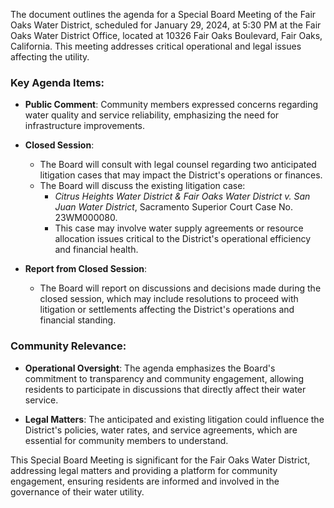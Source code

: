 The document outlines the agenda for a Special Board Meeting of the Fair Oaks Water District, scheduled for January 29, 2024, at 5:30 PM at the Fair Oaks Water District Office, located at 10326 Fair Oaks Boulevard, Fair Oaks, California. This meeting addresses critical operational and legal issues affecting the utility.

### Key Agenda Items:

- **Public Comment**: Community members expressed concerns regarding water quality and service reliability, emphasizing the need for infrastructure improvements.

- **Closed Session**: 
  - The Board will consult with legal counsel regarding two anticipated litigation cases that may impact the District's operations or finances.
  - The Board will discuss the existing litigation case: 
    - *Citrus Heights Water District & Fair Oaks Water District v. San Juan Water District*, Sacramento Superior Court Case No. 23WM000080. 
    - This case may involve water supply agreements or resource allocation issues critical to the District's operational efficiency and financial health.

- **Report from Closed Session**: 
  - The Board will report on discussions and decisions made during the closed session, which may include resolutions to proceed with litigation or settlements affecting the District's operations and financial standing.

### Community Relevance:

- **Operational Oversight**: The agenda emphasizes the Board's commitment to transparency and community engagement, allowing residents to participate in discussions that directly affect their water service.

- **Legal Matters**: The anticipated and existing litigation could influence the District's policies, water rates, and service agreements, which are essential for community members to understand.

This Special Board Meeting is significant for the Fair Oaks Water District, addressing legal matters and providing a platform for community engagement, ensuring residents are informed and involved in the governance of their water utility.
